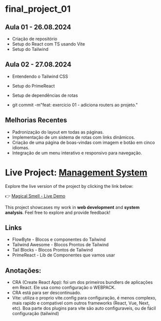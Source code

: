 # final_project_01

## Aula 01 - 26.08.2024
 - Criação de repositório
 - Setup do React com TS usando Vite
 - Setup do Tailwind

## Aula 02 - 27.08.2024
 - Entendendo o Tailwind CSS
 - Setup do PrimeReact
 - Setup de dependências de rotas
 
 - git commit -m"feat: exercicio 01 - adiciona routers ao projeto."

 ## Melhorias Recentes
- Padronização do layout em todas as páginas.
- Implementação de um sistema de rotas com links dinâmicos.
- Criação de uma página de boas-vindas com imagem e botão em cinco idiomas.
- Integração de um menu interativo e responsivo para navegação.

# Live Project: [Management System](https://magical-smell.surge.sh/)

Explore the live version of the project by clicking the link below:

👉 [Magical Smell - Live Demo](https://magical-smell.surge.sh/)

This project showcases my work in **web development** and **system analysis**. Feel free to explore and provide feedback!


## Links
- FlowByte - Blocos e componentes do Tailwind
- Tailwind Awesome - Blocos Prontos de Tailwind
- Tail Blocks - Blocos Prontos de Tailwind
- PrimeReact - Lib de Componentes que vamos usar

## Anotações:
- CRA (Create React App): foi um dos primeiros bundlers de aplicações em React. Ele usa como configuração o WEBPACK.
- CRA está para ser descontinuado.
- Vite: utiliza o proprio vite.config para configuração, é menos complexo, mais rapido e compativel com outros frameworks (React, Vue, Next, etc). Boa parte dos plugins para vite são auto configuraveis, ou de fácil configuração (tailwind)
